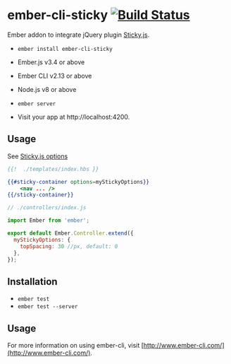 # ember-cli-sticky [![Build Status](https://travis-ci.org/salsify/ember-cli-sticky.svg?branch=master)](https://travis-ci.org/salsify/ember-cli-sticky)

Ember addon to integrate jQuery plugin [Sticky.js](http://stickyjs.com/).


* `ember install ember-cli-sticky`

* Ember.js v3.4 or above
* Ember CLI v2.13 or above
* Node.js v8 or above

* `ember server`
* Visit your app at http://localhost:4200.

## Usage

See [Sticky.js options](https://github.com/garand/sticky#options)

```hbs
{{!  ./templates/index.hbs }}

{{#sticky-container options=myStickyOptions}}
    <nav ... />
{{/sticky-container}}
```



```js
// ./controllers/index.js

import Ember from 'ember';

export default Ember.Controller.extend({
  myStickyOptions: {
    topSpacing: 30 //px, default: 0
  },
});
```

Installation
------------------------------------------------------------------------------

* `ember test`
* `ember test --server`


Usage
------------------------------------------------------------------------------

For more information on using ember-cli, visit [http://www.ember-cli.com/](http://www.ember-cli.com/).
